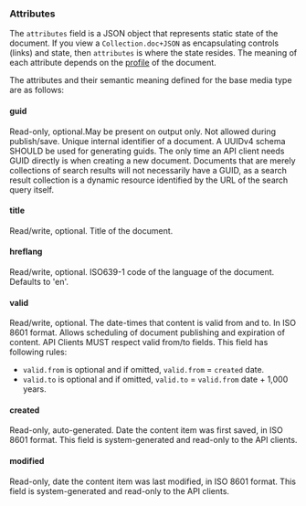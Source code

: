 ### Attributes

The `attributes` field is a JSON object that represents static state of the document. If you view a `Collection.doc+JSON` as encapsulating controls (links) and state, then `attributes` is where the state resides. The meaning of each attribute depends on the [profile](http://www.ietf.org/rfc/rfc6906.txt) of the document.

The attributes and their semantic meaning defined for the base media type are as follows:

#### guid 

Read-only, optional.May be present on output only. Not allowed during publish/save. Unique internal identifier of a document. A UUIDv4 schema SHOULD be used for generating guids. The only time an API client needs GUID directly is when creating a new document. Documents that are merely collections of search results will not necessarily have a GUID, as a search result collection is a dynamic resource identified by the URL of the search query itself. 

#### title

Read/write, optional. Title of the document.

#### hreflang 

Read/write, optional. ISO639-1 code of the language of the document. Defaults to 'en'.

#### valid 

Read/write, optional. The date-times that content is valid from and to. In ISO 8601 format. Allows scheduling of document publishing and expiration of content. API Clients MUST respect valid from/to fields. This field has following rules:
  - `valid.from` is optional and if omitted, `valid.from` = `created` date.
  - `valid.to` is optional and if omitted, `valid.to` = `valid.from` date + 1,000 years.

#### created 

Read-only, auto-generated. Date the content item was first saved, in ISO 8601 format. This field is system-generated and read-only to the API clients.

#### modified 

Read-only, date the content item was last modified, in ISO 8601 format. This field is system-generated and read-only to the API clients.
